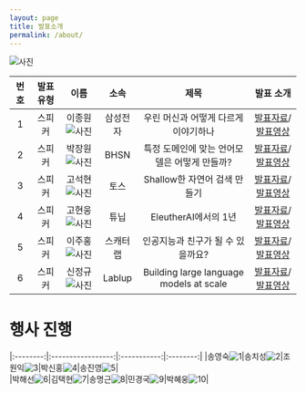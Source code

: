 ```yaml
---
layout: page
title: 발표소개
permalink: /about/
---
```



![사진](pic/a.png)


    

|번호|발표 유형|이름|소속|제목|발표 소개|
|:---:|:-----------------:|:-----------:|:--------:|:--------:|:--------:|
|1|스피커|이종원![사진](pic/jongw.png)|삼성전자|우린 머신과 어떻게 다르게 이야기하나|[발표자료](data/jongwon.pdf)/[발표영상](https://youtu.be/HXIvbnA0SnU)|    
|2|스피커|박장원![사진](pic/pjw.jpg)|BHSN|특정 도메인에 맞는 언어모델은 어떻게 만들까?|[발표자료](data/specific_domain.pdf)/[발표영상](https://youtu.be/N3VDk9pRZuw)|     
|3|스피커|고석현![사진](pic/.png)|토스|Shallow한 자연어 검색 만들기|[발표자료](data/go_v3.pdf)/[발표영상](https://youtu.be/BLO-P5o8mkg)|     
|4|스피커|고현웅![사진](pic/gohw.png)|튜닙|EleutherAI에서의 1년|[발표자료](data/kevinko.pdf)/[발표영상](https://youtu.be/yeAY_7cQj5k)|       
|5|스피커|이주홍![사진](pic/ljhong.png)|스캐터랩|인공지능과 친구가 될 수 있을까요?|[발표자료](data/scatterlab_v2.pdf)/[발표영상](https://youtu.be/QAzpAImIrMI)|   
|6|스피커|신정규![사진](pic/sinjk.jpg)|Lablup|Building large language models at scale|[발표자료](data/scale.pdf)/[발표영상](https://youtu.be/7uKjECYfYJU)|            


    
# 행사 진행



|:--------:|:-----------------:|:-----------:|:--------:|
|송영숙![1](pic/sys.jpg)|송치성![2](pic/chisung.jpg)|조원익![3](pic/jwani.png)|박신홍![4](pic/sinhongpark.jpg)|송진영![5](pic/jiny.png)|    
|박해선![6](pic/hspark.png)|김택현![7](pic/thk.jpg)|송명근![8](pic/songmk.jpg)|민경국![9](pic/mkk.png)|박혜웅![10](pic/hae.png)|                          








